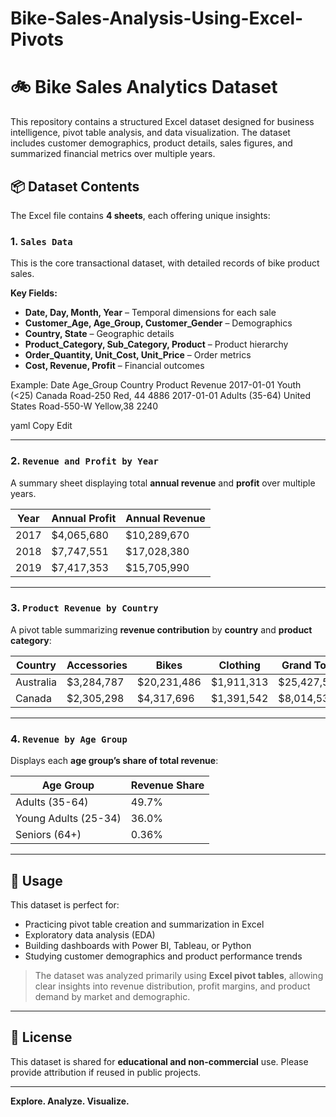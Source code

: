 # Bike-Sales-Analysis-Using-Excel-Pivots
# 🚲 Bike Sales Analytics Dataset

This repository contains a structured Excel dataset designed for business intelligence, pivot table analysis, and data visualization. The dataset includes customer demographics, product details, sales figures, and summarized financial metrics over multiple years.

## 📦 Dataset Contents

The Excel file contains **4 sheets**, each offering unique insights:

### 1. `Sales Data`
This is the core transactional dataset, with detailed records of bike product sales.

**Key Fields:**
- **Date, Day, Month, Year** – Temporal dimensions for each sale
- **Customer_Age, Age_Group, Customer_Gender** – Demographics
- **Country, State** – Geographic details
- **Product_Category, Sub_Category, Product** – Product hierarchy
- **Order_Quantity, Unit_Cost, Unit_Price** – Order metrics
- **Cost, Revenue, Profit** – Financial outcomes

Example:
Date	Age_Group	Country	Product	Revenue
2017-01-01	Youth (<25)	Canada	Road-250 Red, 44	4886
2017-01-01	Adults (35-64)	United States	Road-550-W Yellow,38	2240

yaml
Copy
Edit

---

### 2. `Revenue and Profit by Year`
A summary sheet displaying total **annual revenue** and **profit** over multiple years.

| Year | Annual Profit | Annual Revenue |
|------|---------------|----------------|
| 2017 | $4,065,680    | $10,289,670    |
| 2018 | $7,747,551    | $17,028,380    |
| 2019 | $7,417,353    | $15,705,990    |

---

### 3. `Product Revenue by Country`
A pivot table summarizing **revenue contribution** by **country** and **product category**:

| Country   | Accessories | Bikes     | Clothing | Grand Total |
|-----------|-------------|-----------|----------|-------------|
| Australia | $3,284,787  | $20,231,486 | $1,911,313 | $25,427,586 |
| Canada    | $2,305,298  | $4,317,696  | $1,391,542 | $8,014,536  |

---

### 4. `Revenue by Age Group`
Displays each **age group’s share of total revenue**:

| Age Group            | Revenue Share |
|----------------------|----------------|
| Adults (35-64)       | 49.7%          |
| Young Adults (25-34) | 36.0%          |
| Seniors (64+)        | 0.36%          |

---

## 🧰 Usage

This dataset is perfect for:
- Practicing pivot table creation and summarization in Excel
- Exploratory data analysis (EDA)
- Building dashboards with Power BI, Tableau, or Python
- Studying customer demographics and product performance trends

> The dataset was analyzed primarily using **Excel pivot tables**, allowing clear insights into revenue distribution, profit margins, and product demand by market and demographic.

---

## 📄 License

This dataset is shared for **educational and non-commercial** use. Please provide attribution if reused in public projects.

---

**Explore. Analyze. Visualize.**
